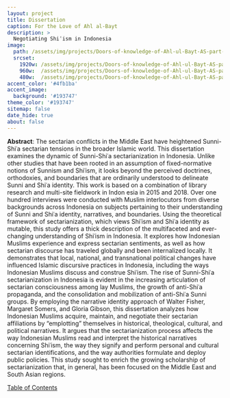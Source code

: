 ```yaml
---
layout: project
title: Dissertation
caption: For the Love of Ahl al-Bayt
description: >
  Negotiating Shiʿism in Indonesia
image: 
  path: /assets/img/projects/Doors-of-knowledge-of-Ahl-ul-Bayt-AS-part-3.jpg
  srcset: 
    1920w: /assets/img/projects/Doors-of-knowledge-of-Ahl-ul-Bayt-AS-part-3.jpg
    960w:  /assets/img/projects/Doors-of-knowledge-of-Ahl-ul-Bayt-AS-part-3@0,5x.jpg
    480w:  /assets/img/projects/Doors-of-knowledge-of-Ahl-ul-Bayt-AS-part-3@0,25x.jpg
accent_color: '#4fb1ba'
accent_image:
  background: '#193747'
theme_color: '#193747'
sitemap: false
date_hide: true
about: false
---
```


__Abstract__: The sectarian conflicts in the Middle East have heightened Sunni-Shiʿa sectarian tensions in the broader Islamic world. This dissertation examines the dynamic of Sunni-Shiʿa sectarianization in Indonesia. Unlike other studies that have been rooted in an assumption of fixed-normative notions of Sunnism and Shiʿism, it looks beyond the perceived doctrines, orthodoxies, and boundaries that are ordinarily understood to delineate Sunni and Shiʿa identity. This work is based on a combination of library research and multi-site fieldwork in Indon esia in 2015 and 2018. Over one hundred interviews were conducted with Muslim interlocutors from diverse backgrounds across Indonesia on subjects pertaining to their understanding of Sunni and Shiʿa identity, narratives, and boundaries.
Using the theoretical framework of sectarianization, which views Shiʿism and Shiʿa identity as mutable, this study offers a thick description of the multifaceted and ever-changing understanding of Shiʿism in Indonesia. It explores how Indonesian Muslims experience and express sectarian sentiments, as well as how sectarian discourse has traveled globally and been internalized locally. It demonstrates that local, national, and transnational political changes have influenced Islamic discursive practices in Indonesia, including the ways Indonesian Muslims discuss and construe Shiʿism.
The rise of Sunni-Shiʿa sectarianization in Indonesia is evident in the increasing articulation of sectarian consciousness among lay Muslims, the growth of anti-Shiʿa propaganda, and the consolidation and mobilization of anti-Shiʿa Sunni groups. By employing the narrative identity approach of Walter Fisher, Margaret Somers, and Gloria Gibson, this dissertation analyzes how Indonesian Muslims acquire, maintain, and negotiate their sectarian affiliations by “emplotting” themselves in historical, theological, cultural, and political narratives. It argues that the sectarianization process affects the way Indonesian Muslims read and interpret the historical narratives concerning Shiʿism, the way they signify and perform personal and cultural sectarian identifications, and the way authorities formulate and deploy public policies. This study sought to enrich the growing scholarship of sectarianization that, in general, has been focused on the Middle East and South Asian regions.

[Table of Contents](https://etd.library.emory.edu/concern/etds/j9602186x?locale=en)

